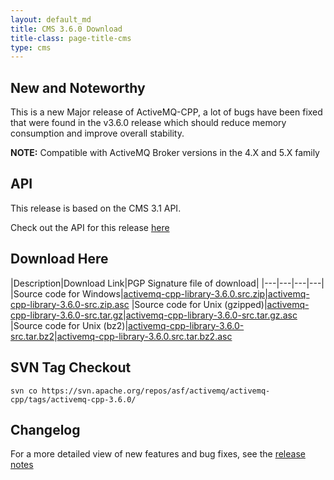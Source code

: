 ```yaml
---
layout: default_md
title: CMS 3.6.0 Download
title-class: page-title-cms
type: cms
---
```


New and Noteworthy
------------------

This is a new Major release of ActiveMQ-CPP, a lot of bugs have been fixed that were found in the v3.6.0 release which should reduce memory consumption and improve overall stability.


**NOTE:** Compatible with ActiveMQ Broker versions in the 4.X and 5.X family

API
---

This release is based on the CMS 3.1 API.

Check out the API for this release [here](../api_docs/activemqcpp-3.6.0/html)

Download Here
-------------

|Description|Download Link|PGP Signature file of download|
|---|---|---|---|
|Source code for Windows|[activemq-cpp-library-3.6.0.src.zip](http://archive.apache.org/dist/activemq/activemq-cpp/source/activemq-cpp-library-3.6.0-src.zip)|[activemq-cpp-library-3.6.0-src.zip.asc](http://archive.apache.org/dist/activemq/activemq-cpp/source/activemq-cpp-library-3.6.0-src.zip.asc)
|Source code for Unix (gzipped)|[activemq-cpp-library-3.6.0-src.tar.gz](http://archive.apache.org/dist/activemq/activemq-cpp/source/activemq-cpp-library-3.6.0-src.tar.gz)|[activemq-cpp-library-3.6.0-src.tar.gz.asc](http://archive.apache.org/dist/activemq/activemq-cpp/source/activemq-cpp-library-3.6.0-src.tar.gz.asc)
|Source code for Unix (bz2)|[activemq-cpp-library-3.6.0-src.tar.bz2](http://archive.apache.org/dist/activemq/activemq-cpp/source/activemq-cpp-library-3.6.0-src.tar.bz2)|[activemq-cpp-library-3.6.0.src.tar.bz2.asc](http://archive.apache.org/dist/activemq/activemq-cpp/source/activemq-cpp-library-3.6.0-src.tar.bz2.asc)

SVN Tag Checkout
----------------
```
svn co https://svn.apache.org/repos/asf/activemq/activemq-cpp/tags/activemq-cpp-3.6.0/
```

Changelog
---------

For a more detailed view of new features and bug fixes, see the [release notes](https://issues.apache.org/jira/secure/ReleaseNote.jspa?projectId=12311207&version=12323973)

